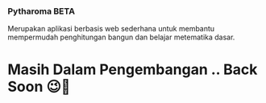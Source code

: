 ### Pytharoma BETA

Merupakan aplikasi berbasis web sederhana untuk membantu mempermudah penghitungan bangun dan belajar metematika dasar.

# Masih Dalam Pengembangan .. Back Soon 😉🙏
